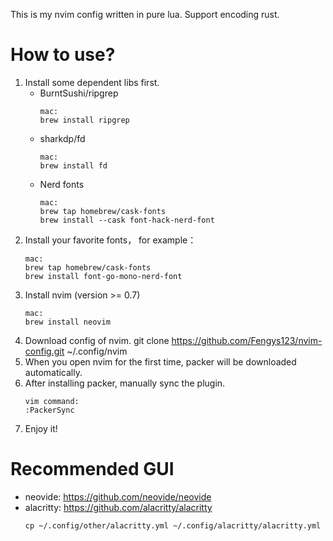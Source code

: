 This is my nvim config written in pure lua. Support encoding rust.

# How to use?
1. Install some dependent libs first.
    - BurntSushi/ripgrep
        ```
        mac: 
        brew install ripgrep 
        ```
    - sharkdp/fd
        ```
        mac: 
        brew install fd
        ```
    - Nerd fonts  
        ```
        mac:
        brew tap homebrew/cask-fonts
        brew install --cask font-hack-nerd-font
        ```
2. Install your favorite fonts， for example：
    ```
    mac:
    brew tap homebrew/cask-fonts
    brew install font-go-mono-nerd-font
    ```
3. Install nvim (version >= 0.7)
    ```
    mac:
    brew install neovim
    ```
4. Download config of nvim. 
    git clone https://github.com/Fengys123/nvim-config.git ~/.config/nvim
5. When you open nvim for the first time, packer will be downloaded automatically.
6. After installing packer, manually sync the plugin.
    ```
    vim command:
    :PackerSync
    ```
7. Enjoy it!

# Recommended GUI
- neovide: https://github.com/neovide/neovide
- alacritty: https://github.com/alacritty/alacritty
    ```
    cp ~/.config/other/alacritty.yml ~/.config/alacritty/alacritty.yml
    ```
